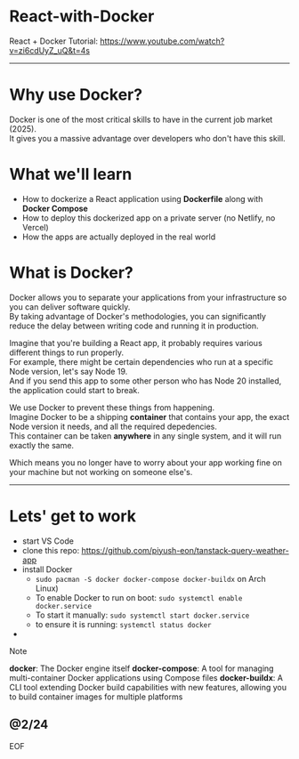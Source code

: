 # React-with-Docker

React + Docker Tutorial: https://www.youtube.com/watch?v=zi6cdUyZ_uQ&t=4s  

---

# Why use Docker?

Docker is one of the most critical skills to have in the current job market (2025).  
It gives you a massive advantage over developers who don't have this skill.  

# What we'll learn

- How to dockerize a React application using **Dockerfile** along with **Docker Compose**
- How to deploy this dockerized app on a private server (no Netlify, no Vercel)
- How the apps are actually deployed in the real world

# What is Docker?

Docker allows you to separate your applications from your infrastructure so you can deliver software quickly.  
By taking advantage of Docker's methodologies, you can significantly reduce the delay between writing code and running it in production.  

Imagine that you're building a React app, it probably requires various different things to run properly.  
For example, there might be certain dependencies who run at a specific Node version, let's say Node 19.  
And if you send this app to some other person who has Node 20 installed, the application could start to break.  

We use Docker to prevent these things from happening.  
Imagine Docker to be a shipping **container** that contains your app, the exact Node version it needs, and all the required depedencies.  
This container can be taken **anywhere** in any single system, and it will run exactly the same.  

Which means you no longer have to worry about your app working fine on your machine but not working on someone else's.  

---

# Lets' get to work

- start VS Code
- clone this repo: https://github.com/piyush-eon/tanstack-query-weather-app
- install Docker
  - `sudo pacman -S docker docker-compose docker-buildx` on Arch Linux)
  - To enable Docker to run on boot: `sudo systemctl enable docker.service`
  - To start it manually: `sudo systemctl start docker.service`
  - to ensure it is running: `systemctl status docker`
- 

>[!note]
>**docker**: The Docker engine itself
>**docker-compose**: A tool for managing multi-container Docker applications using Compose files
>**docker-buildx**: A CLI tool extending Docker build capabilities with new features, allowing you to build container images for multiple platforms



@2/24
---
EOF
